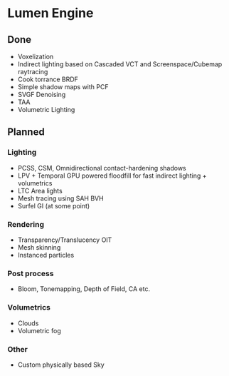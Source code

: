 # Lumen Engine

## Done

- Voxelization
- Indirect lighting based on Cascaded VCT and Screenspace/Cubemap raytracing
- Cook torrance BRDF
- Simple shadow maps with PCF
- SVGF Denoising
- TAA
- Volumetric Lighting

## Planned 

### Lighting 

- PCSS, CSM, Omnidirectional contact-hardening shadows
- LPV + Temporal GPU powered floodfill for fast indirect lighting + volumetrics
- LTC Area lights 
- Mesh tracing using SAH BVH
- Surfel GI (at some point)

### Rendering
- Transparency/Translucency OIT
- Mesh skinning
- Instanced particles 

### Post process
- Bloom, Tonemapping, Depth of Field, CA etc.

### Volumetrics 
- Clouds
- Volumetric fog 

### Other 
- Custom physically based Sky
